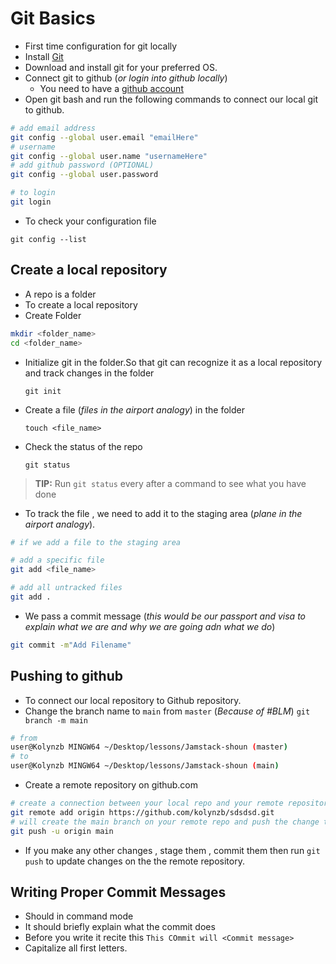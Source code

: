 # Git Basics

- First time configuration for git locally
- Install [Git](https://git-scm.com/downloads)
- Download and install git for your preferred OS.
- Connect git to github (_or login into github locally_)
  - You need to have a [github account](https://github.com/)
- Open git bash and run the following commands to connect our local git to github.

```bash
# add email address
git config --global user.email "emailHere"
# username
git config --global user.name "usernameHere"
# add github password (OPTIONAL)
git config --global user.password

# to login
git login
```

- To check your configuration file

`git config --list`

## Create a local repository

- A repo is a folder
- To create a local repository
- Create Folder

```bash
mkdir <folder_name>
cd <folder_name>
```

- Initialize git in the folder.So that git can recognize it as a local repository and track changes in the folder

  `git init`

- Create a file (_files in the airport analogy_) in the folder

  `touch <file_name>`

- Check the status of the repo

  `git status`

> **TIP:** Run `git status` every after a command to see what you have done

- To track the file , we need to add it to the staging area (_plane in the airport analogy_).

```bash
# if we add a file to the staging area

# add a specific file
git add <file_name>

# add all untracked files
git add .
```

- We pass a commit message (_this would be our passport and visa to explain what we are and why we are going adn what we do_)

```bash
git commit -m"Add Filename"

```

## Pushing to github

- To connect our local repository to Github repository.
- Change the branch name to `main` from `master` (_Because of #BLM_)
  `git branch -m main`

```bash
# from
user@Kolynzb MINGW64 ~/Desktop/lessons/Jamstack-shoun (master)
# to
user@Kolynzb MINGW64 ~/Desktop/lessons/Jamstack-shoun (main)
```

- Create a remote repository on github.com

```bash
# create a connection between your local repo and your remote repository
git remote add origin https://github.com/kolynzb/sdsdsd.git
# will create the main branch on your remote repo and push the change to it
git push -u origin main

```

- If you make any other changes , stage them , commit them then run `git push` to update changes on the the remote repository.

## Writing Proper Commit Messages

- Should in command mode
- It should briefly explain what the commit does
- Before you write it recite this `This COmmit will <Commit message>`
- Capitalize all first letters.
